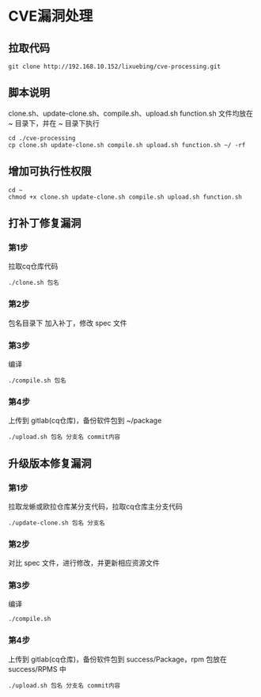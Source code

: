 # CVE漏洞处理

## 拉取代码

```
git clone http://192.168.10.152/lixuebing/cve-processing.git
```
## 脚本说明

clone.sh、update-clone.sh、compile.sh、upload.sh function.sh 文件均放在 ~ 目录下，并在 ~ 目录下执行
```
cd ./cve-processing
cp clone.sh update-clone.sh compile.sh upload.sh function.sh ~/ -rf
```

## 增加可执行性权限

```
cd ~
chmod +x clone.sh update-clone.sh compile.sh upload.sh function.sh
```

## 打补丁修复漏洞

### 第1步
拉取cq仓库代码
```
./clone.sh 包名
```

### 第2步
包名目录下
加入补丁，修改 spec 文件

### 第3步
编译
```
./compile.sh 包名
```

### 第4步
上传到 gitlab(cq仓库)，备份软件包到 ~/package
```
./upload.sh 包名 分支名 commit内容
```

## 升级版本修复漏洞

### 第1步
拉取龙蜥或欧拉仓库某分支代码，拉取cq仓库主分支代码
```
./update-clone.sh 包名 分支名
```

### 第2步
对比 spec 文件，进行修改，并更新相应资源文件

### 第3步
编译
```
./compile.sh
```

### 第4步
上传到 gitlab(cq仓库)，备份软件包到 success/Package，rpm 包放在 success/RPMS 中
```
./upload.sh 包名 分支名 commit内容
```